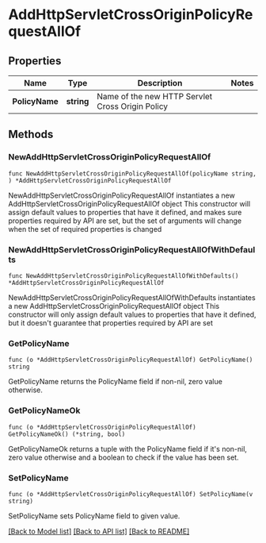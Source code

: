 # AddHttpServletCrossOriginPolicyRequestAllOf

## Properties

Name | Type | Description | Notes
------------ | ------------- | ------------- | -------------
**PolicyName** | **string** | Name of the new HTTP Servlet Cross Origin Policy | 

## Methods

### NewAddHttpServletCrossOriginPolicyRequestAllOf

`func NewAddHttpServletCrossOriginPolicyRequestAllOf(policyName string, ) *AddHttpServletCrossOriginPolicyRequestAllOf`

NewAddHttpServletCrossOriginPolicyRequestAllOf instantiates a new AddHttpServletCrossOriginPolicyRequestAllOf object
This constructor will assign default values to properties that have it defined,
and makes sure properties required by API are set, but the set of arguments
will change when the set of required properties is changed

### NewAddHttpServletCrossOriginPolicyRequestAllOfWithDefaults

`func NewAddHttpServletCrossOriginPolicyRequestAllOfWithDefaults() *AddHttpServletCrossOriginPolicyRequestAllOf`

NewAddHttpServletCrossOriginPolicyRequestAllOfWithDefaults instantiates a new AddHttpServletCrossOriginPolicyRequestAllOf object
This constructor will only assign default values to properties that have it defined,
but it doesn't guarantee that properties required by API are set

### GetPolicyName

`func (o *AddHttpServletCrossOriginPolicyRequestAllOf) GetPolicyName() string`

GetPolicyName returns the PolicyName field if non-nil, zero value otherwise.

### GetPolicyNameOk

`func (o *AddHttpServletCrossOriginPolicyRequestAllOf) GetPolicyNameOk() (*string, bool)`

GetPolicyNameOk returns a tuple with the PolicyName field if it's non-nil, zero value otherwise
and a boolean to check if the value has been set.

### SetPolicyName

`func (o *AddHttpServletCrossOriginPolicyRequestAllOf) SetPolicyName(v string)`

SetPolicyName sets PolicyName field to given value.



[[Back to Model list]](../README.md#documentation-for-models) [[Back to API list]](../README.md#documentation-for-api-endpoints) [[Back to README]](../README.md)


